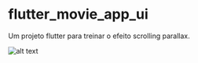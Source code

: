 # flutter_movie_app_ui

Um projeto flutter para treinar o efeito scrolling parallax.

![alt text](https://github.dev/alexlsilva7/flutter_movie_app_ui/blob/e0dfaf2335f71cec4b7cf240d18123d9e92aa7f3/assets/images/app.jpg)